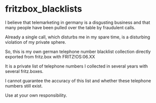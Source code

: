 # fritzbox_blacklists

I believe that telemarketing in germany is a disgusting business and that many people have been pulled over the table by fraudulent calls. 

Already a single call, which disturbs me in my spare time, is a disturbing violation of my private sphere. 

So, this is my own german telephone number blacklist collection directly exported from fritz.box with FRITZ!OS:06.XX

It is a private list of telephone numbers I collected in several years with several fritz.boxes.

I cannot guarantee the accuracy of this list and whether these telephone numbers still exist.

Use at your own responsibility.
